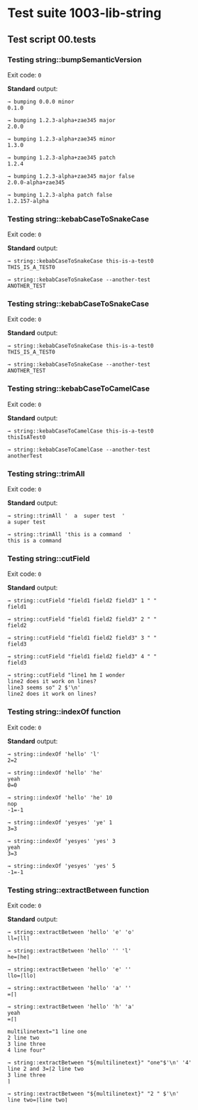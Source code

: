 # Test suite 1003-lib-string

## Test script 00.tests

### Testing string::bumpSemanticVersion

Exit code: `0`

**Standard** output:

```plaintext
→ bumping 0.0.0 minor
0.1.0

→ bumping 1.2.3-alpha+zae345 major
2.0.0

→ bumping 1.2.3-alpha+zae345 minor
1.3.0

→ bumping 1.2.3-alpha+zae345 patch
1.2.4

→ bumping 1.2.3-alpha+zae345 major false
2.0.0-alpha+zae345

→ bumping 1.2.3-alpha patch false
1.2.157-alpha
```

### Testing string::kebabCaseToSnakeCase

Exit code: `0`

**Standard** output:

```plaintext
→ string::kebabCaseToSnakeCase this-is-a-test0
THIS_IS_A_TEST0

→ string::kebabCaseToSnakeCase --another-test
ANOTHER_TEST
```

### Testing string::kebabCaseToSnakeCase

Exit code: `0`

**Standard** output:

```plaintext
→ string::kebabCaseToSnakeCase this-is-a-test0
THIS_IS_A_TEST0

→ string::kebabCaseToSnakeCase --another-test
ANOTHER_TEST
```

### Testing string::kebabCaseToCamelCase

Exit code: `0`

**Standard** output:

```plaintext
→ string::kebabCaseToCamelCase this-is-a-test0
thisIsATest0

→ string::kebabCaseToCamelCase --another-test
anotherTest
```

### Testing string::trimAll

Exit code: `0`

**Standard** output:

```plaintext
→ string::trimAll '  a  super test  '
a super test

→ string::trimAll 'this is a command  '
this is a command
```

### Testing string::cutField

Exit code: `0`

**Standard** output:

```plaintext
→ string::cutField "field1 field2 field3" 1 " "
field1

→ string::cutField "field1 field2 field3" 2 " "
field2

→ string::cutField "field1 field2 field3" 3 " "
field3

→ string::cutField "field1 field2 field3" 4 " "
field3

→ string::cutField "line1 hm I wonder
line2 does it work on lines?
line3 seems so" 2 $'\n'
line2 does it work on lines?
```

### Testing string::indexOf function

Exit code: `0`

**Standard** output:

```plaintext
→ string::indexOf 'hello' 'l'
2=2

→ string::indexOf 'hello' 'he'
yeah
0=0

→ string::indexOf 'hello' 'he' 10
nop
-1=-1

→ string::indexOf 'yesyes' 'ye' 1
3=3

→ string::indexOf 'yesyes' 'yes' 3
yeah
3=3

→ string::indexOf 'yesyes' 'yes' 5
-1=-1

```

### Testing string::extractBetween function

Exit code: `0`

**Standard** output:

```plaintext
→ string::extractBetween 'hello' 'e' 'o'
ll=⌈ll⌉

→ string::extractBetween 'hello' '' 'l'
he=⌈he⌉

→ string::extractBetween 'hello' 'e' ''
llo=⌈llo⌉

→ string::extractBetween 'hello' 'a' ''
=⌈⌉

→ string::extractBetween 'hello' 'h' 'a'
yeah
=⌈⌉

multilinetext="1 line one
2 line two
3 line three
4 line four"

→ string::extractBetween "${multilinetext}" "one"$'\n' '4'
line 2 and 3=⌈2 line two
3 line three
⌉

→ string::extractBetween "${multilinetext}" "2 " $'\n'
line two=⌈line two⌉
```


